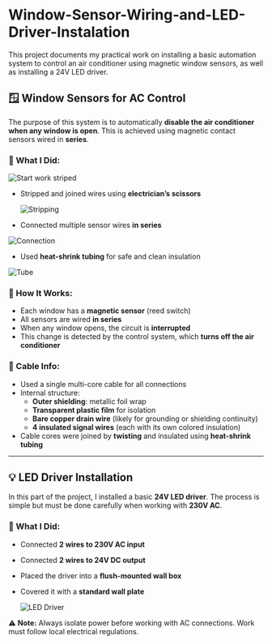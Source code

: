 # Window-Sensor-Wiring-and-LED-Driver-Instalation

This project documents my practical work on installing a basic automation system to control an air conditioner using magnetic window sensors, as well as installing a 24V LED driver.

## 🪟 Window Sensors for AC Control

The purpose of this system is to automatically **disable the air conditioner when any window is open**. This is achieved using magnetic contact sensors wired in **series**.

### 🔧 What I Did:

![Start work striped](1.jpg)

- Stripped and joined wires using **electrician’s scissors**

  ![Stripping](2.jpg)

- Connected multiple sensor wires **in series**

![Connection](3.jpg)

- Used **heat-shrink tubing** for safe and clean insulation

![Tube](4.jpg)

### 🧠 How It Works:
- Each window has a **magnetic sensor** (reed switch)
- All sensors are wired **in series**
- When any window opens, the circuit is **interrupted**
- This change is detected by the control system, which **turns off the air conditioner**

### 🧵 Cable Info:
- Used a single multi-core cable for all connections
- Internal structure:
  - **Outer shielding**: metallic foil wrap
  - **Transparent plastic film** for isolation
  - **Bare copper drain wire** (likely for grounding or shielding continuity)
  - **4 insulated signal wires** (each with its own colored insulation)
- Cable cores were joined by **twisting** and insulated using **heat-shrink tubing**

---

## 💡 LED Driver Installation

In this part of the project, I installed a basic **24V LED driver**. The process is simple but must be done carefully when working with **230V AC**.

### 🔧 What I Did:
- Connected **2 wires to 230V AC input**
- Connected **2 wires to 24V DC output**
- Placed the driver into a **flush-mounted wall box**
- Covered it with a **standard wall plate**

  ![LED Driver](5.jpg)

⚠️ **Note:** Always isolate power before working with AC connections. Work must follow local electrical regulations.
